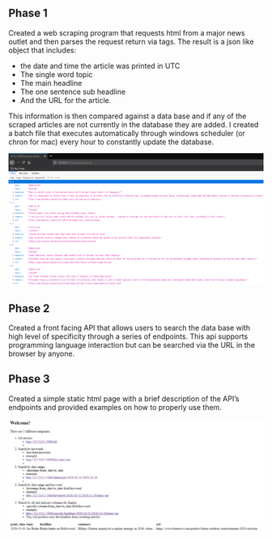 ## Phase 1
Created a web scraping program that requests html from a major news outlet and then parses the request return via tags. The result is a json like object that includes:
* the date and time the article was printed in UTC
* The single word topic
* The main headline
* The one sentence sub headline
* And the URL for the article.
 
This information is then compared against a data base and if any of the scraped articles are not currently in the database they are added.
I created a batch file that executes automatically through windows scheduler (or chron for mac) every hour to constantly update the database.

![alt text](https://github.com/wcstrickland/news_api/blob/main/example2.png)

## Phase 2
Created a front facing API that allows users to search the data base with high level of specificity through a series of endpoints. This api supports programming language interaction but can be searched via the URL in the browser by anyone.

## Phase 3 
Created a simple static html page with  a brief description of the API’s endpoints and provided examples on how to properly use them. 

![alt text](https://github.com/wcstrickland/news_api/blob/main/home_page.png)
